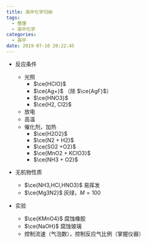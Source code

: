 ```yaml
---
title: 高中化学归纳
tags:
  - 整理
  - 高中化学
categories:
  - 高中
date: 2019-07-10 20:22:45
---
```


- 反应条件
  - 光照
    - $\ce{HClO}$
    - $\ce{Ag+}$ （除 $\ce{AgF}$）
    - $\ce{HNO3}$
    - $\ce{H2, Cl2}$
  - 放电
  - 高温
  - 催化剂，加热
    - $\ce{H2O2}$
    - $\ce{N2 + H2}$
    - $\ce{SO2 +O2}$
    - $\ce{MnO2 + KClO3}$
    - $\ce{NH3 + O2}$

- 无机物性质
  - $\ce{NH3,HCl,HNO3}$ 易挥发
  - $\ce{Mg3N2}$ 灰绿，$M=100$
- 实验
  - $\ce{KMnO4}$ 腐蚀橡胶
  - $\ce{NaOH}$ 腐蚀玻璃
  - 控制流速（气泡数），控制反应气比例（掌握仪器）